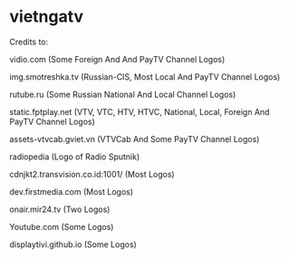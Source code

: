 # vietngatv

Credits to:

vidio.com (Some Foreign And And PayTV Channel Logos)

img.smotreshka.tv (Russian-CIS, Most Local And PayTV Channel Logos)

rutube.ru (Some Russian National And Local Channel Logos)

static.fptplay.net (VTV, VTC, HTV, HTVC, National, Local, Foreign And PayTV Channel Logos)

assets-vtvcab.gviet.vn (VTVCab And Some PayTV Channel Logos)

radiopedia (Logo of Radio Sputnik)

cdnjkt2.transvision.co.id:1001/ (Most Logos)

dev.firstmedia.com (Most Logos)

onair.mir24.tv (Two Logos)

Youtube.com (Some Logos)

displaytivi.github.io (Some Logos)
